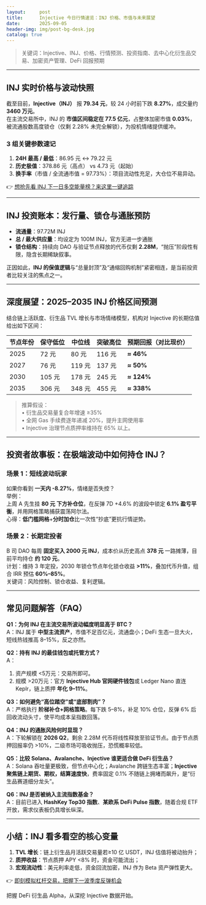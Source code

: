 ```yaml
---
layout:     post
title:      Injective 今日行情速览：INJ 价格、市值与未来展望
date:       2025-09-05
header-img: img/post-bg-desk.jpg
catalog: true
---
```


> 关键词：Injective、INJ、价格、行情预测、投资指南、去中心化衍生品交易、加密资产管理、DeFi 回报预期

---

## INJ 实时价格与波动快照

截至目前，**Injective（INJ）** 报 **79.34 元**，较 24 小时前下跌 **8.27%**，成交量约 **3460 万元**。  
在主流交易所中，INJ 的 **市值区间稳定在 77.5 亿元**，占整体加密市值 **0.03%**，被流通股数高度锁仓（仅剩 2.28% 未完全解锁），为投机情绪提供缓冲。

### 3 组关键参数速记
1. **24H 最高 / 最低**：86.95 元 ↔ 79.22 元  
2. **历史极值**：378.86 元（高点） vs 4.73 元（起始）  
3. **换手率**（市值 / 全流通市值 = 97.73%）：项目流动性充足，大仓位不易异动。

👉 [想抢先看 INJ 下一日多空能量榜？来这里一键追踪](https://okxdog.com/)

---

## INJ 投资账本：发行量、锁仓与通胀预防

- **流通量**：97.72M INJ  
- **总 / 最大供应量**：均设定为 100M INJ，官方无进一步通胀  
- **锁仓结构**：持续向 DAO 与验证节点释放的代币仅剩 **2.28M**，“抛压”阶段性有限，隐含长期稀缺叙事。

正因如此，**INJ 的保值逻辑**与“总量封顶”及“通缩回购机制”紧密相连，是当前投资者比较关注的焦点之一。

---

## 深度展望：2025–2035 INJ 价格区间预测

结合链上活跃度、衍生品 TVL 增长与市场情绪模型，机构对 Injective 的长期估值给出如下区间：

| 节点年份 | 保守低位 | 中位线 | 突破高位 | 预期回报（对比现价） |
|---------|--------|-------|--------|----------------|
| 2025 | 72 元 | 80 元 | 116 元 | **≈ 46%** |
| 2027 | 76 元 | 119 元 | 137 元 | **≈ 50%** |
| 2030 | 105 元 | 178 元 | 245 元 | **≈ 124%** |
| 2035 | 306 元 | 348 元 | 455 元 | **≈ 338%** |

> 推算假设：  
> • 衍生品交易量复合年增速 ≥35%  
> • 全网 Gas 手续费逐年递减 20%，提升主网使用率  
> • Injective 治理节点质押率维持在 65% 以上。

---

## 投资者故事板：在极端波动中如何持仓 INJ？

### 场景 1：短线波动玩家  
如果你看到 **一天内 -8.27%**，情绪是否失控？  
举例：  
上周 A 先生挂 **80 元 下方补仓位**，在反弹 7D +4.6% 的波段中锁定 **6.1% 盈亏平衡**，并用网格策略捕获震荡阿尔法。  
心得：**低门槛网格**+**分时加仓**比一次性“抄底”更抗行情逆势。

### 场景 2：长期定投者  
B 司 DAO 每周 **固定买入 2000 元 INJ**，成本价从历史高点 **378 元** 一路摊薄，目前平均持仓 **约 120 元**。  
计划：维持 3 年定投，2030 年锁仓节点年化锁仓收益 **>11%**，叠加代币升值，组合 IRR 预估 **60%–85%**。  
关键词：风险控制、锁仓收益、复利逻辑。

---

## 常见问题解答（FAQ）

**Q1：为何 INJ 在主流交易所波动幅度明显高于 BTC？**  
A：INJ 属于 **中型主流资产**，市值不足百亿元，流通盘小；DeFi 生态一旦大火，短线热钱推高 8–15%，反之亦然。

**Q2：持有 INJ 的最佳钱包或托管方式？**  
A：  
1. 资产规模 <5万元：交易所即可。  
2. 规模 >20万元：官方 **Injective Hub 官网硬件钱包**或 Ledger Nano 直连 Keplr，链上质押 **年化 9–11%**。

**Q3：如何避免“高位踏空”或“底部割肉”？**  
A：严格执行 **阶梯补仓+网格策略**。每下跌 5–8%，补足 10% 仓位，反弹 6% 后回收流动头寸，使平均成本呈指数回落。

**Q4：INJ 的通胀风险何时显现？**  
A：下轮解锁在 **2026 Q2**，剩余 2.28M 代币将线性释放至验证节点。由于节点质押回报率仍 >10%，二级市场可吸收抛压，恐慌概率较低。

**Q5：比较 Solana、Avalanche、Injective 谁更适合做 DeFi 衍生品？**  
A：Solana 吞吐量更极致，但节点中心化；Avalanche 跨链生态丰富；**Injective 聚焦链上期货、期权，结算速度快**，费率固定 0.1% 不随链上拥堵而飙升，是“衍生品赛道细分龙头”。

**Q6：INJ 是否被纳入主流指数基金？**  
A：目前已进入 **HashKey Top30 指数**、**某欧系 DeFi Pulse 指数**，随着合规 ETF 开放，需求仪表板仍具增长纵深。

---

## 小结：INJ 看多看空的核心变量

1. **TVL 增长**：链上衍生品月活跃交易量若≥10 亿 USDT，INJ 估值将被动抬升；  
2. **质押收益**：节点质押 APY <8% 时，资金可能流出；  
3. **宏观流动性**：美元利率走低，资金回流加密，INJ 作为 Beta 资产弹性更大。

👉 [即刻模拟杠杆交易，把握下一波季度反弹机会](https://okxdog.com/)

把握 DeFi 衍生品 Alpha，从深挖 Injective 数据开始。